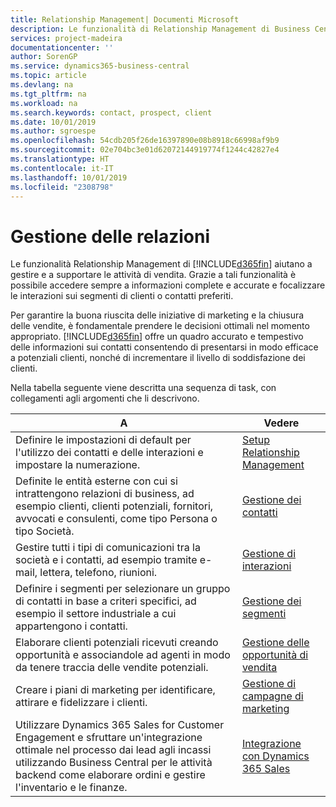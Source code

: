```yaml
---
title: Relationship Management| Documenti Microsoft
description: Le funzionalità di Relationship Management di Business Central supportano le attività di vendita e consentono di accedere alle informazioni sui contatti e i potenziali clienti in modo da poter assistere in modo efficiente i clienti.
services: project-madeira
documentationcenter: ''
author: SorenGP
ms.service: dynamics365-business-central
ms.topic: article
ms.devlang: na
ms.tgt_pltfrm: na
ms.workload: na
ms.search.keywords: contact, prospect, client
ms.date: 10/01/2019
ms.author: sgroespe
ms.openlocfilehash: 54cdb205f26de16397890e08b8918c66998af9b9
ms.sourcegitcommit: 02e704bc3e01d62072144919774f1244c42827e4
ms.translationtype: HT
ms.contentlocale: it-IT
ms.lasthandoff: 10/01/2019
ms.locfileid: "2308798"
---
```

# <a name="managing-relationships"></a>Gestione delle relazioni
Le funzionalità Relationship Management di [!INCLUDE[d365fin](includes/d365fin_md.md)] aiutano a gestire e a supportare le attività di vendita. Grazie a tali funzionalità è possibile accedere sempre a informazioni complete e accurate e focalizzare le interazioni sui segmenti di clienti o contatti preferiti.

Per garantire la buona riuscita delle iniziative di marketing e la chiusura delle vendite, è fondamentale prendere le decisioni ottimali nel momento appropriato. [!INCLUDE[d365fin](includes/d365fin_md.md)] offre un quadro accurato e tempestivo delle informazioni sui contatti consentendo di presentarsi in modo efficace a potenziali clienti, nonché di incrementare il livello di soddisfazione dei clienti.

Nella tabella seguente viene descritta una sequenza di task, con collegamenti agli argomenti che li descrivono.  

| A | Vedere |
| --- | --- |
|Definire le impostazioni di default per l'utilizzo dei contatti e delle interazioni e impostare la numerazione.|[Setup Relationship Management](marketing-setup-marketing.md)|
|Definite le entità esterne con cui si intrattengono relazioni di business, ad esempio clienti, clienti potenziali, fornitori, avvocati e consulenti, come tipo Persona o tipo Società.|[Gestione dei contatti](marketing-contacts.md)|
|Gestire tutti i tipi di comunicazioni tra la società e i contatti, ad esempio tramite e-mail, lettera, telefono, riunioni.|[Gestione di interazioni](marketing-interactions.md)|
|Definire i segmenti per selezionare un gruppo di contatti in base a criteri specifici, ad esempio il settore industriale a cui appartengono i contatti.|[Gestione dei segmenti](marketing-segments.md)|
|Elaborare clienti potenziali ricevuti creando opportunità e associandole ad agenti in modo da tenere traccia delle vendite potenziali.|[Gestione delle opportunità di vendita](marketing-manage-sales-opportunities.md)|
|Creare i piani di marketing per identificare, attirare e fidelizzare i clienti.|[Gestione di campagne di marketing](marketing-campaigns.md)|
|Utilizzare Dynamics 365 Sales for Customer Engagement e sfruttare un'integrazione ottimale nel processo dai lead agli incassi utilizzando Business Central per le attività backend come elaborare ordini e gestire l'inventario e le finanze.|[Integrazione con Dynamics 365 Sales](marketing-integrate-dynamicscrm.md)|
